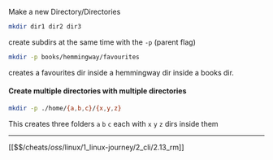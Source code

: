 Make a new Directory/Directories

``` bash
mkdir dir1 dir2 dir3
```

create subdirs at the same time with the `-p` (parent flag)

``` bash
mkdir -p books/hemmingway/favourites
```

creates a favourites dir inside a hemmingway dir inside a books dir.

#### Create multiple directories with multiple directories

``` bash
mkdir -p ./home/{a,b,c}/{x,y,z}
```

This creates three folders `a` `b` `c` each with `x` `y` `z` dirs inside them

---
[[$$$/$cheats/$oss/$linux/1_linux-journey/2_cli/2.13_rm]]